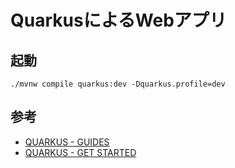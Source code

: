 # QuarkusによるWebアプリ

## 起動

```
./mvnw compile quarkus:dev -Dquarkus.profile=dev
```

## 参考

- [QUARKUS - GUIDES](https://quarkus.io/guides/)
- [QUARKUS - GET STARTED](https://quarkus.io/get-started/)